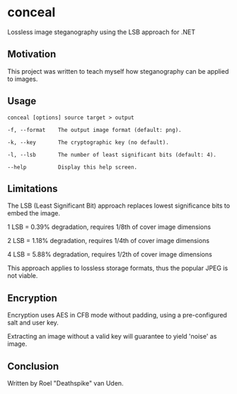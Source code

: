 # conceal

Lossless image steganography using the LSB approach for .NET

## Motivation

This project was written to teach myself how steganography can be applied to images.

## Usage

	conceal [options] source target > output

	-f, --format    The output image format (default: png).

	-k, --key       The cryptographic key (no default).

	-l, --lsb       The number of least significant bits (default: 4).

	--help          Display this help screen.
	
## Limitations

The LSB (Least Significant Bit) approach replaces lowest significance bits to embed the image.

1 LSB = 0.39% degradation, requires 1/8th of cover image dimensions

2 LSB = 1.18% degradation, requires 1/4th of cover image dimensions

4 LSB = 5.88% degradation, requires 1/2th of cover image dimensions

This approach applies to lossless storage formats, thus the popular JPEG is not viable.

## Encryption

Encryption uses AES in CFB mode without padding, using a pre-configured salt and user key.

Extracting an image without a valid key will guarantee to yield 'noise' as image.

## Conclusion

Written by Roel "Deathspike" van Uden.
